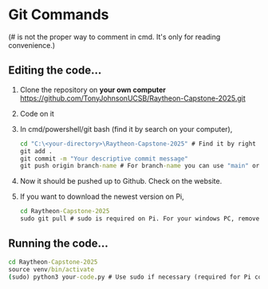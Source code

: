 # Git Commands
(# is not the proper way to comment in cmd. It's only for reading convenience.)
## Editing the code...

1. Clone the repository on **your own computer** https://github.com/TonyJohnsonUCSB/Raytheon-Capstone-2025.git

2. Code on it

3. In cmd/powershell/git bash (find it by search on your computer), 

   ```cmd
   cd "C:\<your-directory>\Raytheon-Capstone-2025" # Find it by right click the folder in vscode and click "Copy Path"
   git add .
   git commit -m "Your descriptive commit message"
   git push origin branch-name # For branch-name you can use "main" or whatever new branches we'll have later on
   ```

4. Now it should be pushed up to Github. Check on the website.

5. If you want to download the newest version on Pi,

   ```cmd
   cd Raytheon-Capstone-2025
   sudo git pull # sudo is required on Pi. For your windows PC, remove sudo
   ```
   
## Running the code...
   ```cmd
   cd Raytheon-Capstone-2025
   source venv/bin/activate
   (sudo) python3 your-code.py # Use sudo if necessary (required for Pi communication)
   ```
